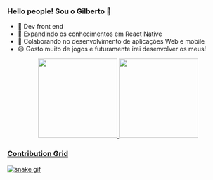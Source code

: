 ### Hello people! Sou o Gilberto 👋

- 🔭 Dev front end
- 🌱 Expandindo os conhecimentos em React Native
- 👯 Colaborando no desenvolvimento de aplicações Web e mobile
- 😄 Gosto muito de jogos e futuramente irei desenvolver os meus!


<!--
https://dev.to/mishmanners/how-to-enable-github-actions-on-your-profile-readme-for-a-contribution-graph-4l66
-->

<div align="center">
  <a href="https://github.com/gilberto-filho10">
  <img height="180em" src="https://github-readme-stats.vercel.app/api?username=gilberto-filho10&show_icons=true&theme=tokyonight&include_all_commits=true&count_private=true"/>
  <img height="180em" src="https://github-readme-stats.vercel.app/api/top-langs/?username=gilberto-filho10&layout=compact&langs_count=7&theme=tokyonight"/>
</div>

### Contribution Grid
![snake gif](https://github.com/gilberto-filho10/gilberto-filho10/blob/output/github-contribution-grid-snake.gif)

